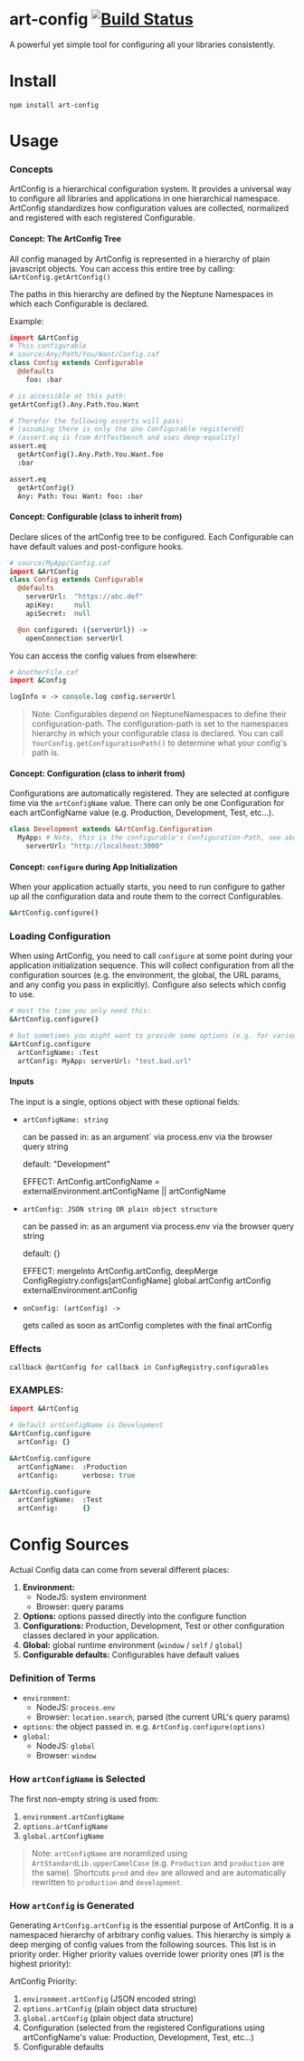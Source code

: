 # art-config [![Build Status](https://travis-ci.org/imikimi/art-config.svg?branch=master)](https://travis-ci.org/imikimi/art-config)
A powerful yet simple tool for configuring all your libraries consistently.

# Install

```shell
npm install art-config
```

# Usage

### Concepts

ArtConfig is a hierarchical configuration system. It provides a universal way to configure all libraries and applications in one hierarchical namespace. ArtConfig standardizes how configuration values are collected, normalized and registered with each registered Configurable.
#### Concept: The ArtConfig Tree

All config managed by ArtConfig is represented in a hierarchy of plain javascript objects. You can access this entire tree by calling: `&ArtConfig.getArtConfig()`

The paths in this hierarchy are defined by the Neptune Namespaces in which each Configurable is declared.

Example:

```coffeescript
import &ArtConfig
# This configurable
# source/Any/Path/You/Want/Config.caf
class Config extends Configurable
  @defaults
    foo: :bar

# is accessible at this path:
getArtConfig().Any.Path.You.Want

# Therefor the following asserts will pass:
# (assuming there is only the one Configurable registered)
# (assert.eq is from ArtTestbench and uses deep-equality)
assert.eq
  getArtConfig().Any.Path.You.Want.foo
  :bar

assert.eq
  getArtConfig()
  Any: Path: You: Want: foo: :bar
```



#### Concept: Configurable (class to inherit from)

Declare slices of the artConfig tree to be configured. Each Configurable can have default values and post-configure hooks.

```coffeescript
# source/MyApp/Config.caf
import &ArtConfig
class Config extends Configurable
  @defaults
    serverUrl:  "https://abc.def"
    apiKey:     null
    apiSecret:  null

  @on configured: ({serverUrl}) ->
    openConnection serverUrl
```

You can access the config values from elsewhere:

```coffeescript
# AnotherFile.caf
import &Config

logInfo = -> console.log config.serverUrl
```

> Note: Configurables depend on NeptuneNamespaces to define their configuration-path. The configuration-path is set to the namespaces hierarchy in which your configurable class is declared. You can call `YourConfig.getConfigurationPath()` to determine what your config's path is.

#### Concept: Configuration (class to inherit from)

Configurations are automatically registered. They are selected at configure time via the `artConfigName` value. There can only be one Configuration for each artConfigName value (e.g. Production, Development, Test, etc...).

```coffeescript
class Development extends &ArtConfig.Configuration
  MyApp: # Note, this is the configurable's Configuration-Path, see above
    serverUrl: "http://localhost:3000"
```

#### Concept: `configure` during App Initialization

When your application actually starts, you need to run configure to gather up all the configuration data and route them to the correct Configurables.

```coffeescript
&ArtConfig.configure()
```
### Loading Configuration

When using ArtConfig, you need to call `configure` at some point during your application initialization sequence. This will collect configuration from all the configuration sources (e.g. the environment, the global, the URL params, and any config you pass in explicitly). Configure also selects which config to use.

```coffeescript
# most the time you only need this:
&ArtConfig.configure()

# but sometimes you might want to provide some options (e.g. for various Tests)
&ArtConfig.configure
  artConfigName: :Test
  artConfig: MyApp: serverUrl: "test.bad.url"
```

#### Inputs

The input is a single, options object with these optional fields:

- `artConfigName: string`

  can be passed in:
    as an argument`
    via process.env
    via the browser query string

  default: "Development"

  EFFECT:
    ArtConfig.artConfigName =
      externalEnvironment.artConfigName ||
      artConfigName

- `artConfig: JSON string OR plain object structure`

  can be passed in:
    as an argument
    via process.env
    via the browser query string

  default: {}

  EFFECT:
    mergeInto ArtConfig.artConfig, deepMerge
      ConfigRegistry.configs[artConfigName]
      global.artConfig
      artConfig
      externalEnvironment.artConfig

- `onConfig: (artConfig) ->`

  gets called as soon as artConfig completes with the final artConfig


### Effects
```
callback @artConfig for callback in ConfigRegistry.configurables
```


### EXAMPLES:
```coffeescript
import &ArtConfig

# default artConfigName is Development
&ArtConfig.configure
  artConfig: {}

&ArtConfig.configure
  artConfigName:  :Production
  artConfig:      verbose: true

&ArtConfig.configure
  artConfigName:  :Test
  artConfig:      {}
```

# Config Sources

Actual Config data can come from several different places:

1. **Environment:**
    - NodeJS: system environment
    - Browser: query params
1. **Options:** options passed directly into the configure function
1. **Configurations:** Production, Development, Test or other configuration classes declared in your application.
1. **Global:** global runtime environment (`window` / `self` / `global`)
1. **Configurable defaults:** Configurables have default values

### Definition of Terms

- `environment`:
  - NodeJS: `process.env`
  - Browser: `location.search`, parsed (the current URL's query params)
- `options`: the object passed in. e.g. `ArtConfig.configure(options)`
- `global`:
  - NodeJS: `global`
  - Browser: `window`
### How `artConfigName` is Selected

The first non-empty string is used from:
1. `environment.artConfigName`
1. `options.artConfigName`
1. `global.artConfigName`

> Note: `artConfigName` are noramlized using `ArtStandardLib.upperCamelCase` (e.g. `Production` and `production` are the same). Shortcuts `prod` and `dev` are allowed and are automatically rewritten to `production` and `development`.

### How `artConfig` is Generated

Generating `ArtConfig.artConfig` is the essential purpose of ArtConfig. It is a namespaced hierarchy of arbitrary config values. This hierarchy is simply a deep merging of config values from the following sources. This list is in priority order. Higher priority values override lower priority ones (#1 is the highest priority):

ArtConfig Priority:
1. `environment.artConfig` (JSON encoded string)
1. `options.artConfig` (plain object data structure)
1. `global.artConfig` (plain object data structure)
1. Configuration (selected from the registered Configurations using artConfigName's value: Production, Development, Test, etc...)
1. Configurable defaults

